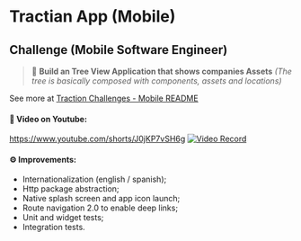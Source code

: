 # Tractian App (Mobile)

## Challenge (Mobile Software Engineer)

> 📌  **Build an Tree View Application that shows companies Assets** 
*(The tree is basically composed with components, assets and locations)*

See more at [Traction Challenges - Mobile README](https://github.com/tractian/challenges/blob/main/mobile/README.md)

#### 🎥 Video on Youtube:
https://www.youtube.com/shorts/J0jKP7vSH6g
[![Video Record](https://img.youtube.com/vi/J0jKP7vSH6g/0.jpg)](https://www.youtube.com/shorts/J0jKP7vSH6g)

#### ⚙️ Improvements:

- Internationalization (english / spanish);
- Http package abstraction;
- Native splash screen and app icon launch;
- Route navigation 2.0 to enable deep links;
- Unit and widget tests;
- Integration tests.
